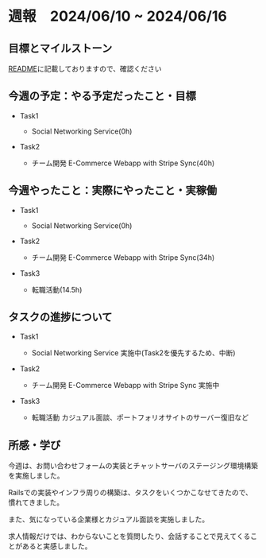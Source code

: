 # 週報　2024/06/10 ~ 2024/06/16

## 目標とマイルストーン
[README](https://github.com/Aki158/weekly-report/blob/main/README.md)に記載しておりますので、確認ください

## 今週の予定：やる予定だったこと・目標
- Task1
    - Social Networking Service(0h)

- Task2
    - チーム開発 E-Commerce Webapp with Stripe Sync(40h)

## 今週やったこと：実際にやったこと・実稼働

- Task1
    - Social Networking Service(0h)

- Task2
    - チーム開発 E-Commerce Webapp with Stripe Sync(34h)

- Task3
    - 転職活動(14.5h)

## タスクの進捗について

- Task1
    - Social Networking Service
        実施中(Task2を優先するため、中断)

- Task2
    - チーム開発 E-Commerce Webapp with Stripe Sync
        実施中

- Task3
    - 転職活動
        カジュアル面談、ポートフォリオサイトのサーバー復旧など

## 所感・学び

今週は、お問い合わせフォームの実装とチャットサーバのステージング環境構築を実施しました。

Railsでの実装やインフラ周りの構築は、タスクをいくつかこなせてきたので、慣れてきました。

また、気になっている企業様とカジュアル面談を実施しました。

求人情報だけでは、わからないことを質問したり、会話することで見えてくることがあると実感しました。
